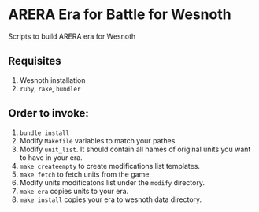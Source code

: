 # ARERA Era for Battle for Wesnoth

Scripts to build ARERA era for Wesnoth

## Requisites

1. Wesnoth installation
2. `ruby`, `rake`, `bundler`

## Order to invoke:

1. `bundle install`
2. Modify `Makefile` variables to match your pathes.
3. Modify `unit_list`. It should contain all names of original units you want to have in your era.
4. `make createempty` to create modifications list templates.
5. `make fetch` to fetch units from the game.
6. Modify units modificatons list under the `modify` directory.
7. `make era` copies units to your era.
8. `make install` copies your era to wesnoth data directory.
